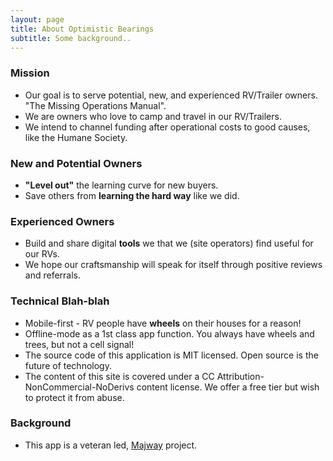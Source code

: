 ```yaml
---
layout: page
title: About Optimistic Bearings
subtitle: Some background..
---
```


### Mission
- Our goal is to serve potential, new, and experienced RV/Trailer owners.  <span class="text-danger">"The Missing Operations Manual".</span>
- We are owners who love to camp and travel in our RV/Trailers.
- We intend to channel funding after operational costs to good causes, like the Humane Society.

### New and Potential Owners
- **"Level out"** the learning curve for new buyers.
- Save others from **learning the hard way** like we did.

### Experienced Owners
- Build and share digital **tools** we that we (site operators) find useful for our RVs.
- We hope our craftsmanship will speak for itself through positive reviews and referrals.

### Technical Blah-blah
- Mobile-first - RV people have **wheels** on their houses for a reason!
- Offline-mode as a 1st class app function. You always have wheels and trees, but not a cell signal!
- The source code of this application is MIT licensed.  Open source is the future of technology.
- The content of this site is covered under a CC Attribution-NonCommercial-NoDerivs content license.  We offer a free tier but wish to protect it from abuse.

### Background
- This app is a veteran led, [Majway](https://majway.com) project. <i class="fa fa-flag-o greentint" aria-hidden="true"></i>